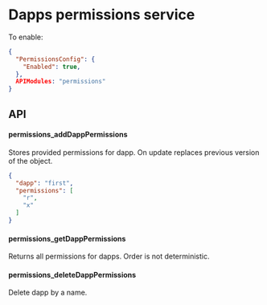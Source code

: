 Dapps permissions service
=========================

To enable:

```json
{
  "PermissionsConfig": {
    "Enabled": true,
  },
  APIModules: "permissions"
}
```

API
---

#### permissions_addDappPermissions

Stores provided permissions for dapp. On update replaces previous version of the object.

```json
{
  "dapp": "first",
  "permissions": [
    "r",
    "x"
  ]
}
```

#### permissions_getDappPermissions

Returns all permissions for dapps. Order is not deterministic.

#### permissions_deleteDappPermissions

Delete dapp by a name.